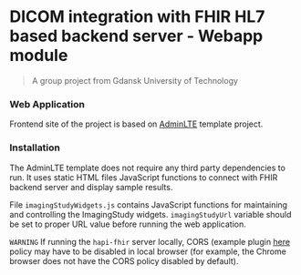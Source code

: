 # DICOM integration with FHIR HL7 based backend server - Webapp module
> A group project from Gdansk University of Technology

### Web Application
Frontend site of the project is based on [AdminLTE](https://github.com/almasaeed2010/AdminLTE) template project.

### Installation
The AdminLTE template does not require any third party dependencies to run. It uses static HTML files JavaScript functions to connect with FHIR backend server and display sample results. 

File `imagingStudyWidgets.js` contains JavaScript functions for maintaining and controlling the ImagingStudy widgets. `imagingStudyUrl` variable should be set to proper URL value before running the web application.

`WARNING`
If running the `hapi-fhir` server locally, CORS (example plugin [here](https://chrome.google.com/webstore/detail/allow-control-allow-origi/nlfbmbojpeacfghkpbjhddihlkkiljbi) policy may have to be disabled in local browser (for example, the Chrome browser does not have the CORS policy disabled by default).